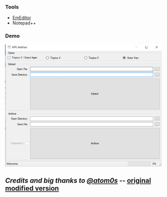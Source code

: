 ### Tools 
- [EmEditor](https://www.emeditor.com/) 
- Notepad++ 

### Demo 
![img](https://raw.githubusercontent.com/zard777/Hacking_game_bunker/master/VictorVran/demo.PNG)


## _Credits and big thanks to [@atom0s](https://github.com/atom0s)_ -- [original modified version](https://github.com/atom0s/HpkArchiver) 
